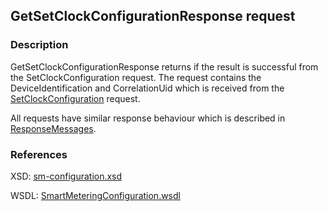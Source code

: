 ## GetSetClockConfigurationResponse request

### Description
GetSetClockConfigurationResponse returns if the result is successful from the SetClockConfiguration request. The request contains the DeviceIdentification and CorrelationUid which is received from the [SetClockConfiguration](SetClockConfiguration.md) request.

All requests have similar response behaviour which is described in [ResponseMessages](./ResponseMessages.md).

### References

XSD: [sm-configuration.xsd](https://github.com/OSGP/Shared/blob/development/osgp-ws-smartmetering/src/main/resources/schemas/sm-configuration.xsd)

WSDL: [SmartMeteringConfiguration.wsdl](https://github.com/OSGP/Shared/blob/development/osgp-ws-smartmetering/src/main/resources/SmartMeteringConfiguration.wsdl)


